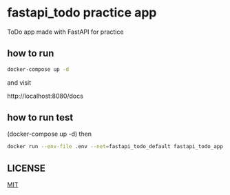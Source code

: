 # fastapi_todo practice app

ToDo app made with FastAPI for practice

## how to run

```bash
docker-compose up -d
```

and visit

http://localhost:8080/docs

## how to run test

(docker-compose up -d) then

```bash
docker run --env-file .env --net=fastapi_todo_default fastapi_todo_app python3 -m pytest
```

## LICENSE

[MIT](https://choosealicense.com/licenses/mit/)
